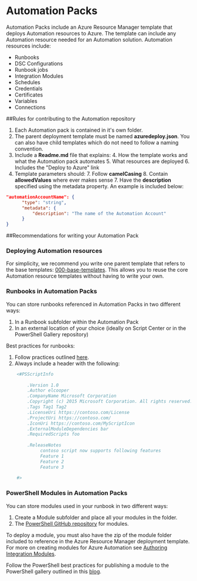 # Automation Packs
Automation Packs include an Azure Resource Manager template that deploys Automation resources to Azure.  The template can include any Automation resource needed for an Automation solution.  Automation resources include:

- Runbooks
- DSC Configurations
- Runbook jobs
- Integration Modules
- Schedules
- Credentials
- Certificates
- Variables
- Connections

##Rules for contributing to the Automation repository

1.	Each Automation pack is contained in it's own folder.  
2.	The parent deployment template must be named **azuredeploy.json**.  You can also have child templates which do not need to follow a naming convention. 
3.	Include a **Readme.md** file that explains:
	4.	How the template works and what the Automation pack automates
	5.	What resources are deployed
	6.	Includes the "Deploy to Azure" link
6. Template parameters should: 
	7. Follow **camelCasing**
	8. Contain **allowedValues** where ever makes sense
	7. Have the **description** specified using the metadata property. An example is included below:

  ```json
  "automationAccountName": {
        "type": "string",
        "metadata": {
            "description": "The name of the Automation Account"
        }
  }
  ```
##Recommendations for writing your Automation Pack 
### Deploying Automation resources
For simplicity, we recommend you write one parent template that refers to the base templates: [000-base-templates](https://github.com/azureautomation/automation-packs/tree/BethWorkingBranch/000-base-automation-resource-templates).   This allows you to reuse the core Automation resource templates without having to write your own. 

### Runbooks in Automation Packs
You can store runbooks referenced in Automation Packs in two different ways:

1.  In a Runbook subfolder within the Automation Pack
2. In an external location of your choice (ideally on Script Center or in the PowerShell Gallery repository)


Best practices for runbooks:

1.  Follow practices outlined [here](http://social.technet.microsoft.com/wiki/contents/articles/26616.quick-tips-and-tricks-for-runbook-writing.aspx). 
2.  Always include a header with the following: 

```PowerShell
	<#PSScriptInfo
    
	    .Version 1.0
	    .Author elcooper
	    .CompanyName Microsoft Corporation
	    .Copyright (c) 2015 Microsoft Corporation. All rights reserved.
	    .Tags Tag1 Tag2
	    .LicenseUri https://contoso.com/License
	    .ProjectUri https://contoso.com/
	    .IconUri https://contoso.com/MyScriptIcon
	    .ExternalModuleDependencies bar
	    .RequiredScripts foo 
	    
	    .ReleaseNotes 
	         contoso script now supports following features
	         Feature 1
	         Feature 2
	         Feature 3
	         
	#>
```


### PowerShell Modules in Automation Packs
You can store modules used in your runbook in two different ways: 

1. Create a Module subfolder and place all your modules in the folder. 
2. The [PowerShell GitHub repository](https://github.com/powershell) for modules.

To deploy a module, you must also have the zip of the module folder included to reference in the Azure Resource Manager deployment template.  For more on creating modules for Azure Automation see [Authoring Integration Modules](http://azure.microsoft.com/blog/2014/12/15/authoring-integration-modules-for-azure-automation/).  

Follow the PowerShell best practices for publishing a module to the PowerShell gallery outlined in this [blog](http://blogs.msdn.com/b/powershell/archive/2015/07/07/powershell-gallery-registration-is-now-unrestricted.aspx).

